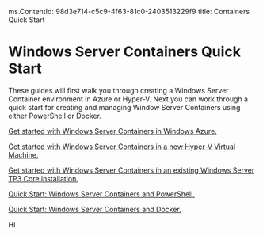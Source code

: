 ms.ContentId: 98d3e714-c5c9-4f63-81c0-2403513229f9
title: Containers Quick Start

# Windows Server Containers Quick Start
These guides will first walk you through creating a Windows Server Container environment in Azure or Hyper-V. Next you can work through a quick start for creating and managing Window Server Containers using either PowerShell or Docker.

[Get started with Windows Server Containers in Windows Azure.](./azure_setup.md)

[Get started with Windows Server Containers in a new Hyper-V Virtual Machine.](./container_setup.md)

[Get started with Windows Server Containers in an existing Windows Server TP3 Core installation.](./inplace_setup.md)

[Quick Start: Windows Server Containers and PowerShell.](./manage_powershell.md)

[Quick Start: Windows Server Containers and Docker.](./manage_docker.md)

HI
